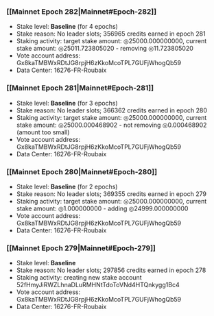 ### [[Mainnet Epoch 282|Mainnet#Epoch-282]]
* Stake level: **Baseline** (for 4 epochs)
* Stake reason: No leader slots; 356965 credits earned in epoch 281
* Staking activity: target stake amount: ◎25000.000000000, current stake amount: ◎25011.723805020 - removing ◎11.723805020
* Vote account address: Gx8kaTMBWxRDtJG8rpjH6zKkoMcoTPL7GUFjWhogQb59
* Data Center: 16276-FR-Roubaix
### [[Mainnet Epoch 281|Mainnet#Epoch-281]]
* Stake level: **Baseline** (for 3 epochs)
* Stake reason: No leader slots; 366362 credits earned in epoch 280
* Staking activity: target stake amount: ◎25000.000000000, current stake amount: ◎25000.000468902 - not removing ◎0.000468902 (amount too small)
* Vote account address: Gx8kaTMBWxRDtJG8rpjH6zKkoMcoTPL7GUFjWhogQb59
* Data Center: 16276-FR-Roubaix
### [[Mainnet Epoch 280|Mainnet#Epoch-280]]
* Stake level: **Baseline** (for 2 epochs)
* Stake reason: No leader slots; 369355 credits earned in epoch 279
* Staking activity: target stake amount: ◎25000.000000000, current stake amount: ◎1.000000000 - adding ◎24999.000000000
* Vote account address: Gx8kaTMBWxRDtJG8rpjH6zKkoMcoTPL7GUFjWhogQb59
* Data Center: 16276-FR-Roubaix
### [[Mainnet Epoch 279|Mainnet#Epoch-279]]
* Stake level: **Baseline**
* Stake reason: No leader slots; 297856 credits earned in epoch 278
* Staking activity: creating new stake account 52fHmyJiRWZLhnaDLuRMHNtTdoToVNd4HTQnkygg1Bc4
* Vote account address: Gx8kaTMBWxRDtJG8rpjH6zKkoMcoTPL7GUFjWhogQb59
* Data Center: 16276-FR-Roubaix